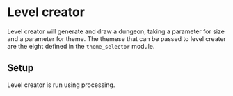 # Level creator

Level creator will generate and draw a dungeon, taking a parameter for size and a parameter for theme. The themese that can be passed to level creater are the eight defined in the `theme_selector` module.

## Setup

Level creator is run using processing.
